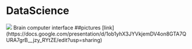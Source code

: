 # DataScience
<img src = "https://cdn.futura-sciences.com/buildsv6/images/wide1920/9/5/0/950321c11d_50173256_data-science-1.jpg" >
Brain computer interface
##pictures [link](https://docs.google.com/presentation/d/1ob1yhX3JYVkjemDV4on8GTA7QURA7grB__jzy_RYtZE/edit?usp=sharing)
